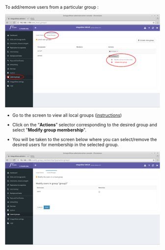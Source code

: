 
To add/remove users from a particular group :

![Changing a group's membership](../img/group_actions.png)

- Go to the screen to view all local groups ([instructions](viewing_users_groups.md))

- Click on the “**Actions**” selector corresponding to the desired group and select "**Modify group membership**".

- You will be taken to the screen below where you can select/remove the desired users for membership in the selected group. 

![Changing a group's membership](../img/group_user_membership.png)
